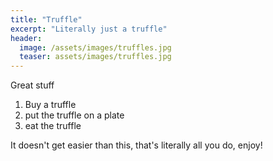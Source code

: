 ```yaml
---
title: "Truffle"
excerpt: "Literally just a truffle"
header:
  image: /assets/images/truffles.jpg
  teaser: assets/images/truffles.jpg
---
```


Great stuff

1. Buy a truffle
2. put the truffle on a plate
3. eat the truffle

It doesn't get easier than this, that's literally all you do, enjoy!